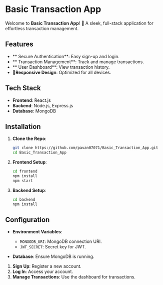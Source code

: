 #  Basic Transaction App

Welcome to **Basic Transaction App**! 🚀 A sleek, full-stack application for effortless transaction management.

##  Features

- ** Secure Authentication**: Easy sign-up and login.
- ** Transaction Management**: Track and manage transactions.
- ** User Dashboard**: View transaction history.
- **📱Responsive Design**: Optimized for all devices.

## Tech Stack

- **Frontend**: React.js
- **Backend**: Node.js, Express.js
- **Database**: MongoDB

##  Installation

1. **Clone the Repo**:
    ```bash
    git clone https://github.com/pavan07071/Basic_Transaction_App.git
    cd Basic_Transaction_App
    ```

2. **Frontend Setup**:
    ```bash
    cd frontend
    npm install
    npm start
    ```

3. **Backend Setup**:
    ```bash
    cd backend
    npm install
    ```


##  Configuration

- **Environment Variables**:
  - `MONGODB_URI`: MongoDB connection URI.
  - `JWT_SECRET`: Secret key for JWT.

- **Database**: Ensure MongoDB is running.



1. **Sign Up**: Register a new account.
2. **Log In**: Access your account.
3. **Manage Transactions**: Use the dashboard for transactions.


